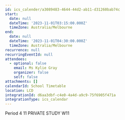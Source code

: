 ```yaml
---
id: ics_calender/a3089483-4644-44d2-ab11-d31260bab74c
start:
  date: null
  dateTime: '2023-11-01T03:15:00.000Z'
  timeZone: Australia/Melbourne
end:
  date: null
  dateTime: '2023-11-01T04:30:00.000Z'
  timeZone: Australia/Melbourne
recurrence: null
recurringEventId: null
attendees:
  - optional: false
    email: Ms Kylie Gray
    organizer: false
    self: false
attachments: []
calendarId: School Timetable
location: LCD
integrationId: d6aa3dbf-c4e0-4a4d-a9c9-75f6905f471a
integrationType: ics_calendar
---
```

Period 4
11 PRIVATE STUDY W11